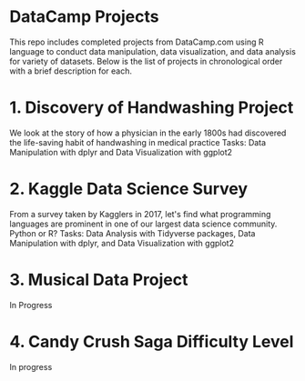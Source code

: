 # DataCamp Projects
This repo includes completed projects from DataCamp.com using R language to conduct data manipulation, data visualization, and data analysis for variety of datasets. Below is the list of projects in chronological order with a brief description for each.

# 1. Discovery of Handwashing Project
   
   We look at the story of how a physician in the early 1800s had discovered the life-saving habit of handwashing in medical practice
   Tasks: Data Manipulation with dplyr and Data Visualization with ggplot2
   
# 2. Kaggle Data Science Survey
   
   From a survey taken by Kagglers in 2017, let's find what programming languages are prominent in one of our largest data science community. Python or R?
   Tasks: Data Analysis with Tidyverse packages, Data Manipulation with dplyr, and Data Visualization with ggplot2
   
# 3. Musical Data Project
   
   In Progress
   
# 4. Candy Crush Saga Difficulty Level

   In progress

